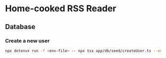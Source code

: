 # Home-cooked RSS Reader

## Database

### Create a new user
```bash
npx dotenvx run -f <env-file> -- npx tsx app/db/seed/createUser.ts --email <email> --password <password>
```
